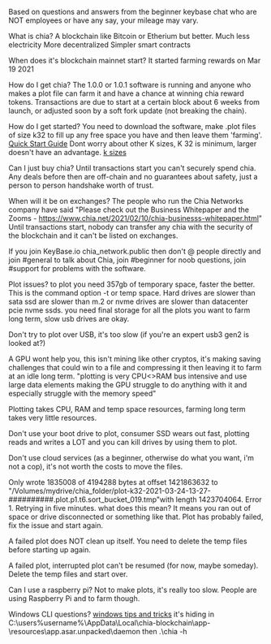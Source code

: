 Based on questions and answers from the beginner keybase chat who are NOT employees or have any say, your mileage may vary.

What is chia?
A blockchain like Bitcoin or Etherium but better.
Much less electricity
More decentralized
Simpler smart contracts

When does it's blockchain mainnet start?
It started farming rewards on Mar 19 2021

How do I get chia?
The 1.0.0 or 1.0.1 software is running and anyone who makes a plot file can farm it and have a chance at winning chia reward tokens.
Transactions are due to start at a certain block about 6 weeks from launch, or adjusted soon by a soft fork update (not breaking the chain).

How do I get started?
You need to download the software, make .plot files of size k32 to fill up any free space you have and then leave them 'farming'.
[Quick Start Guide](https://github.com/Chia-Network/chia-blockchain/wiki/Quick-Start-Guide)
Dont worry about other K sizes, K 32 is minimum, larger doesn't have an advantage.
[k sizes](https://github.com/Chia-Network/chia-blockchain/wiki/k-sizes)

Can I just buy chia? Until transactions start you can't securely spend chia. Any deals before then are off-chain and no guarantees about safety, just a person to person handshake worth of trust. 

When will it be on exchanges? The people who run the Chia Networks company have said 
"Please check out the Business Whitepaper and the Zooms - https://www.chia.net/2021/02/10/chia-businesss-whitepaper.html"
Until transactions start, nobody can transfer any chia with the security of the blockchain and it can't be listed on exchanges.

If you join KeyBase.io chia_network.public then don't @ people directly and join #general to talk about Chia, join #beginner for noob questions, join #support for problems with the software.

Plot issues?
to plot you need 357gb of temporary space, faster the better. This is the command option -t or temp space.
Hard drives are slower than sata ssd are slower than m.2 or nvme drives are slower than datacenter pcie nvme ssds.
you need final storage for all the plots you want to farm long term, slow usb drives are okay.

Don't try to plot over USB, it's too slow (if you're an expert usb3 gen2 is looked at?)

A GPU wont help you, this isn't mining like other cryptos, it's making saving challenges that could win to a file and compressing it then leaving it to farm at an idle long term. 
"plotting is very CPU<>RAM bus intensive and use large data elements making the GPU struggle to do anything with it and especially struggle with the memory speed"

Plotting takes CPU, RAM and temp space resources, farming long term takes very little resources.

Don't use your boot drive to plot, consumer SSD wears out fast, plotting reads and writes a LOT and you can kill drives by using them to plot.

Don't use cloud services (as a beginner, otherwise do what you want, i'm not a cop), it's not worth the costs to move the files.

Only wrote 1835008 of 4194288 bytes at offset 1421863632 to "/Volumes/mydrive/chia_folder/plot-k32-2021-03-24-13-27-##########.plot.p1.t6.sort_bucket_019.tmp"with length 1423704064. Error 1. Retrying in five minutes.
what does this mean?
It means you ran out of space or drive disconnected or something like that. Plot has probably failed, fix the issue and start again.

A failed plot does NOT clean up itself. You need to delete the temp files before starting up again.

A failed plot, interrupted plot can't be resumed (for now, maybe someday). Delete the temp files and start over.

Can I use a raspberry pi? 
Not to make plots, it's really too slow. People are using Raspberry Pi and to farm though. 

Windows CLI questions?
[windows tips and tricks](https://github.com/Chia-Network/chia-blockchain/wiki/Windows-Tips-&-Tricks)
it's hiding in C:\users\%username%\AppData\Local\chia-blockchain\app-<version>\resources\app.asar.unpacked\daemon
then .\chia -h

